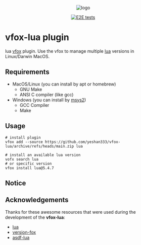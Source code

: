 <div align="center">

![logo](./assets/vfox-lua-logo.png)

[![E2E tests](https://github.com/yeshan333/vfox-lua/actions/workflows/e2e_test.yaml/badge.svg)](https://github.com/yeshan333/vfox-lua/actions/workflows/e2e_test.yaml)

</div>

# vfox-lua plugin

lua [vfox](https://github.com/version-fox) plugin. Use the vfox to manage multiple [lua](https://www.lua.org/ftp/) versions in Linux/Darwin MacOS.

## Requirements

- MacOS/Linux (you can install by apt or homebrew)
  - GNU Make
  - ANSI C compiler (like gcc)
- Windows (you can install by [msys2](https://www.msys2.org/))
  - GCC Compiler
  - Make

## Usage

```shell
# install plugin
vfox add --source https://github.com/yeshan333/vfox-lua/archive/refs/heads/main.zip lua

# install an available lua version
vofx search lua
# or specific version 
vfox install lua@5.4.7
```

## Notice



## Acknowledgements

Thanks for these awesome resources that were used during the development of the **vfox-lua**:

- [lua](https://www.lua.org/)
- [version-fox](https://github.com/version-fox/vfox)
- [asdf-lua](https://github.com/Stratus3D/asdf-lua)
